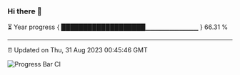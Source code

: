 ### Hi there 👋

⏳ Year progress { ███████████████████▁▁▁▁▁▁▁▁▁▁▁ } 66.31 %

---

⏰ Updated on Thu, 31 Aug 2023 00:45:46 GMT

![Progress Bar CI](https://github.com/liununu/liununu/workflows/Progress%20Bar%20CI/badge.svg)
